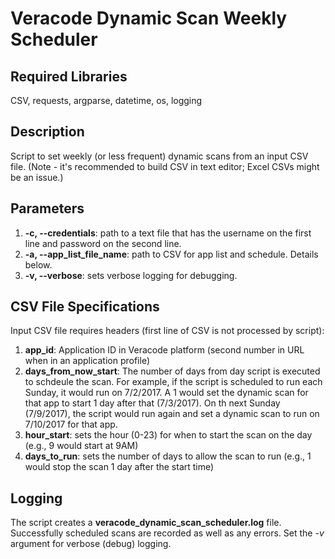 # Veracode Dynamic Scan Weekly Scheduler

## Required Libraries
CSV, requests, argparse, datetime, os, logging

## Description
Script to set weekly (or less frequent) dynamic scans from an input CSV file. (Note - it's recommended to build CSV in text editor; Excel CSVs might be an issue.)

## Parameters
1.  **-c, --credentials**: path to a text file that has the username on the first line and password on the second line.
2.  **-a, --app_list_file_name**: path to CSV for app list and schedule. Details below.
3. **-v, --verbose**: sets verbose logging for debugging.

## CSV File Specifications
Input CSV file requires headers (first line of CSV is not processed by script):
1. **app_id**: Application ID in Veracode platform (second number in URL when in an application profile)
2. **days_from_now_start**: The number of days from day script is executed to schdeule the scan. For example, if the script is scheduled to run each Sunday, it would run on 7/2/2017. A 1 would set the dynamic scan for that app to start 1 day after that (7/3/2017). On th next Sunday (7/9/2017), the script would run again and set a dynamic scan to run on 7/10/2017 for that app.
3. **hour_start**: sets the hour (0-23) for when to start the scan on the day (e.g., 9 would start at 9AM)
4. **days_to_run**: sets the number of days to allow the scan to run (e.g., 1 would stop the scan 1 day after the start time)

## Logging
The script creates a **veracode_dynamic_scan_scheduler.log** file. Successfully scheduled scans are recorded as well as any errors. Set the *-v* argument for verbose (debug) logging.
